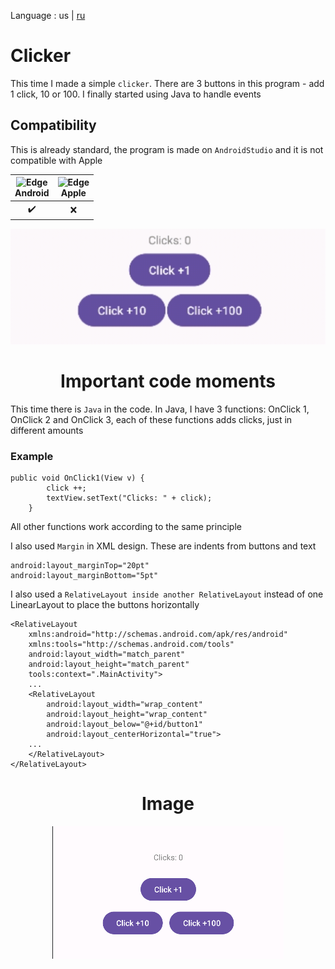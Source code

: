  Language : us | [ru](./README.ru-RU.md)
 
# Clicker
This time I made a simple `clicker`. There are 3 buttons in this program - add 1 click, 10 or 100. I finally started using Java to handle events

 ## Compatibility
 
This is already standard, the program is made on `AndroidStudio` and it is not compatible with Apple

| <img src="https://upload.wikimedia.org/wikipedia/commons/thumb/d/d7/Android_robot.svg/800px-Android_robot.svg.png_48x48.png" alt="Edge" width="45px" height="50px" /></br>Android | <img src="https://upload.wikimedia.org/wikipedia/commons/thumb/1/1b/Apple_logo_grey.svg/1724px-Apple_logo_grey.svg.png" alt="Edge" width="45px" height="50px" /></br>Apple |
:-------:|:-------:|
|    ✔️  |    ❌  |
 

![Gif](gif.gif) 


<h1 align="center">Important code moments</h1> 

This time there is `Java` in the code. In Java, I have 3 functions: OnClick 1, OnClick 2 and OnClick 3, each of these functions adds clicks, just in different amounts
### Example

```
public void OnClick1(View v) {
        click ++;
        textView.setText("Clicks: " + click);
    }
```
All other functions work according to the same principle

I also used `Margin` in XML design. These are indents from buttons and text

```
android:layout_marginTop="20pt"
android:layout_marginBottom="5pt"
```
I also used a `RelativeLayout inside another RelativeLayout` instead of one LinearLayout to place the buttons horizontally
```
<RelativeLayout
    xmlns:android="http://schemas.android.com/apk/res/android"
    xmlns:tools="http://schemas.android.com/tools"
    android:layout_width="match_parent"
    android:layout_height="match_parent"
    tools:context=".MainActivity">
    ...
    <RelativeLayout
        android:layout_width="wrap_content"
        android:layout_height="wrap_content"
        android:layout_below="@+id/button1"
        android:layout_centerHorizontal="true">
    ...
    </RelativeLayout>
</RelativeLayout>

```

<div align="center">

# Image

 ![Screenshot](Screenshot.png) 
